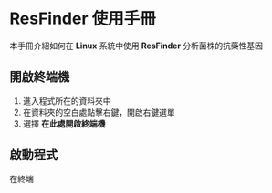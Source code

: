 # ResFinder 使用手冊

本手冊介紹如何在 **Linux** 系統中使用 **ResFinder** 分析菌株的抗藥性基因

## 開啟終端機

 1. 進入程式所在的資料夾中
 2. 在資料夾的空白處點擊右鍵，開啟右鍵選單
 3. 選擇 **在此處開啟終端機**

## 啟動程式
在終端
<!--stackedit_data:
eyJoaXN0b3J5IjpbLTIwMjA0MjkxOThdfQ==
-->